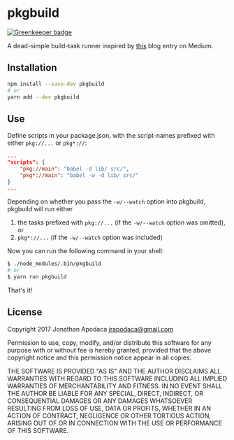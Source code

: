 # pkgbuild

[![Greenkeeper badge](https://badges.greenkeeper.io/jrop/pkgbuild.svg)](https://greenkeeper.io/)

A dead-simple build-task runner inspired by [this](https://medium.com/@pakastin/you-might-not-need-a-build-tool-ac3c1a8cfaac#.99jr2lvrk) blog entry on Medium.

## Installation

```sh
npm install --save-dev pkgbuild
# or
yarn add --dev pkgbuild
```

## Use

Define scripts in your package.json, with the script-names prefixed with either `pkg://...` or `pkg*://`:

```json
...
"scripts": {
	"pkg://main": "babel -d lib/ src/",
	"pkg*://main": "babel -w -d lib/ src/"
}
...
```

Depending on whether you pass the `-w/--watch` option into pkgbuild, pkgbuild will run either

1. the tasks prefixed with `pkg://...` (if the `-w/--watch` option was omitted), or
2. `pkg*://...` (if the `-w/--watch` option was included)

Now you can run the following command in your shell:

```sh
$ ./node_modules/.bin/pkgbuild
# or
$ yarn run pkgbuild
```

That's it!

## License

Copyright 2017 Jonathan Apodaca <jrapodaca@gmail.com>

Permission to use, copy, modify, and/or distribute this software for any purpose with or without fee is hereby granted, provided that the above copyright notice and this permission notice appear in all copies.

THE SOFTWARE IS PROVIDED "AS IS" AND THE AUTHOR DISCLAIMS ALL WARRANTIES WITH REGARD TO THIS SOFTWARE INCLUDING ALL IMPLIED WARRANTIES OF MERCHANTABILITY AND FITNESS. IN NO EVENT SHALL THE AUTHOR BE LIABLE FOR ANY SPECIAL, DIRECT, INDIRECT, OR CONSEQUENTIAL DAMAGES OR ANY DAMAGES WHATSOEVER RESULTING FROM LOSS OF USE, DATA OR PROFITS, WHETHER IN AN ACTION OF CONTRACT, NEGLIGENCE OR OTHER TORTIOUS ACTION, ARISING OUT OF OR IN CONNECTION WITH THE USE OR PERFORMANCE OF THIS SOFTWARE.
